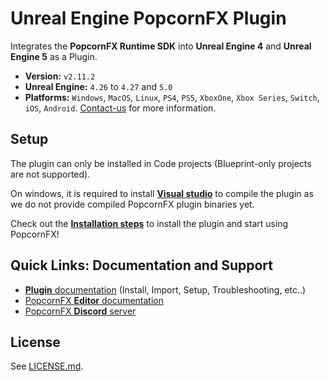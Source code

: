 # Unreal Engine PopcornFX Plugin

Integrates the **PopcornFX Runtime SDK** into **Unreal Engine 4** and **Unreal Engine 5** as a Plugin.
* **Version:** `v2.11.2`
* **Unreal Engine:** `4.26` to `4.27` and `5.0`
* **Platforms:** `Windows`, `MacOS`, `Linux`, `PS4`, `PS5`, `XboxOne`, `Xbox Series`, `Switch`, `iOS`, `Android`. [Contact-us](http://www.popcornfx.com/contact-us/) for more information.

## Setup

The plugin can only be installed in Code projects (Blueprint-only projects are not supported).

On windows, it is required to install **[Visual studio](https://docs.unrealengine.com/4.27/en-US/ProductionPipelines/DevelopmentSetup/VisualStudioSetup/)** to compile the plugin as we do not provide compiled PopcornFX plugin binaries yet.

Check out the **[Installation steps](https://www.popcornfx.com/docs/popcornfx-v2/plugins/ue4-plugin/installation-and-setup/)** to install the plugin and start using PopcornFX!

## Quick Links: Documentation and Support

* [**Plugin** documentation](https://www.popcornfx.com/docs/popcornfx-v2/plugins/ue4-plugin/) (Install, Import, Setup, Troubleshooting, etc..)
* [PopcornFX **Editor** documentation](https://www.popcornfx.com/docs/popcornfx-v2/)
* [PopcornFX **Discord** server](https://discord.gg/4ka27cVrsf)

## License

See [LICENSE.md](/LICENSE.md).
